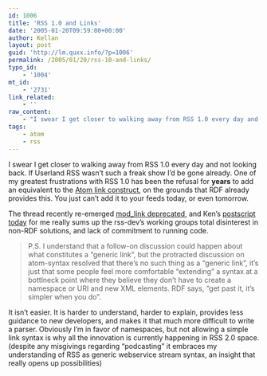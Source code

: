 ```yaml
---
id: 1006
title: 'RSS 1.0 and Links'
date: '2005-01-20T09:59:00+00:00'
author: Kellan
layout: post
guid: 'http://lm.quxx.info/?p=1006'
permalink: /2005/01/20/rss-10-and-links/
typo_id:
    - '1004'
mt_id:
    - '2731'
link_related:
    - ''
raw_content:
    - "I swear I get closer to walking away from RSS 1.0 every day and not looking back.  If Userland RSS wasn\\'t such a freak show I\\'d be gone already.  One of my greatest frustrations with RSS 1.0 has been the refusal for **years** to add an equivalent to the [Atom link construct](http://www.mnot.net/drafts/draft-nottingham-atom-format-02.html), on the grounds that RDF already provides this.  You just can\\'t add it to your feeds today, or even tomorrow.\r\n\r\n\nThe thread recently re-emerged [mod_link deprecated](http://groups.yahoo.com/group/rss-dev/message/6950), and Ken\\'s [postscript today](http://groups.yahoo.com/group/rss-dev/message/6954) for me really sums up the rss-dev\\'s working groups total disinterest in non-RDF solutions, and lack of commitment to running code.\r\n\r\n> P.S. I understand that a follow-on discussion could happen about what\r\n> constitutes a \\\"generic link\\\", but the protracted discussion on\r\n> atom-syntax resolved that there\\'s no such thing as a \\\"generic link\\\",\r\n> it\\'s just that some people feel more comfortable \\\"extending\\\" a syntax\r\n> at a bottlneck point where they believe they don\\'t have to create a\r\n> namespace or URI and new XML elements. RDF says, \\\"get past it, it\\'s\r\n> simpler when you do\\\".\r\n\r\nIt isn\\'t easier.  It is harder to understand, harder to explain, provides less guidance to new developers, and makes it that much more difficult to write a parser.  Obviously I\\'m in favor of namespaces, but not allowing a simple link syntax is why all the innovation is currently happening in RSS 2.0 space. (despite any misgivings regarding  \\\"podcasting\\\" it embraces my understanding of RSS as generic webservice stream syntax, an insight that really opens up possibilities)"
tags:
    - atom
    - rss
---
```


I swear I get closer to walking away from RSS 1.0 every day and not looking back. If Userland RSS wasn’t such a freak show I’d be gone already. One of my greatest frustrations with RSS 1.0 has been the refusal for **years** to add an equivalent to the [Atom link construct](http://www.mnot.net/drafts/draft-nottingham-atom-format-02.html), on the grounds that RDF already provides this. You just can’t add it to your feeds today, or even tomorrow.

The thread recently re-emerged [mod\_link deprecated](http://groups.yahoo.com/group/rss-dev/message/6950), and Ken’s [postscript today](http://groups.yahoo.com/group/rss-dev/message/6954) for me really sums up the rss-dev’s working groups total disinterest in non-RDF solutions, and lack of commitment to running code.

> P.S. I understand that a follow-on discussion could happen about what constitutes a “generic link”, but the protracted discussion on atom-syntax resolved that there’s no such thing as a “generic link”, it’s just that some people feel more comfortable “extending” a syntax at a bottlneck point where they believe they don’t have to create a namespace or URI and new XML elements. RDF says, “get past it, it’s simpler when you do”.

It isn’t easier. It is harder to understand, harder to explain, provides less guidance to new developers, and makes it that much more difficult to write a parser. Obviously I’m in favor of namespaces, but not allowing a simple link syntax is why all the innovation is currently happening in RSS 2.0 space. (despite any misgivings regarding “podcasting” it embraces my understanding of RSS as generic webservice stream syntax, an insight that really opens up possibilities)